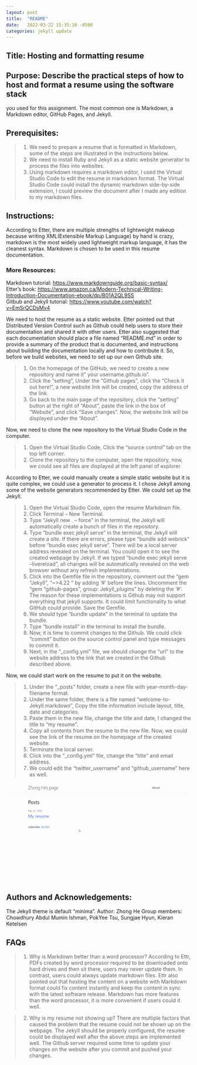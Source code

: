 ```yaml
---
layout: post
title:  "README"
date:   2022-03-22 15:35:10 -0500
categories: jekyll update
---
```

## Title: Hosting and formatting resume

## Purpose: Describe the practical steps of how to host and format a resume using the software stack
you used for this assignment. The most common one is Markdown, a Markdown editor,
GitHub Pages, and Jekyll.

## Prerequisites: 
>1. We need to prepare a resume that is formatted in Markdown, some of the steps are illustrated in the instructions below.  
>2. We need to install Ruby and Jekyll as a static website generator to process the files into websites.  
>3. Using markdown requires a markdown editor, I used the Virtual Studio Code to edit the resume in markdown format. The Virtual Studio Code could install the dynamic markdown side-by-side extension, I could preview the document after I made any edition to my markdown files.

## Instructions:
According to Etter, there are multiple strengths of lightweight makeup because writing XML(Extensible Markup Language) by hand is crazy, markdown is the most widely used lightweight markup language, it has the cleanest syntax. Markdown is chosen to be used in this resume documentation. 

### More Resources:
Markdown tutorial: https://www.markdownguide.org/basic-syntax/  
Etter’s book: https://www.amazon.ca/Modern-Technical-Writing-Introduction-Documentation-ebook/dp/B01A2QL9SS  
Gitbub and Jekyll tutorial: https://www.youtube.com/watch?v=EmSrQCDsMv4

We need to host the resume as a static website. Etter pointed out that Distributed Version Control such as Github could help users to store their documentation and shared it with other users. Etter also suggested that each documentation should place a file named “README.md” in order to provide a summary of the product that is documented, and instructions about building the documentation locally and how to contribute it. So, before we build websites, we need to set up our own Github site.

>1. On the homepage of the GitHub, we need to create a new repository and name it” your username.github.io”.  
>2. Click the “setting”, Under the “Github pages”, click the “Check it out here!”, a new website link will be created, copy the address of the link.  
>3. Go back to the main page of the repository, click the “setting” button at the right of “About”, paste the link in the box of “Website”, and click “Save changes”. Now, the website link will be displayed under the “About”.

Now, we need to clone the new repository to the Virtual Studio Code in the computer. 

>1. Open the Virtual Studio Code, Click the “source control” tab on the top left corner.  
>2. Clone the repository to the computer, open the repository, now, we could see all files are displayed at the left panel of explorer. 

According to Etter, we could manually create a simple static website but it is quite complex, we could use a generator to process it. I chose Jekyll among some of the website generators recommended by Etter. We could set up the Jekyll.

>1. Open the Virtual Studio Code, open the resume Markdown file.
>2. Click Terminal – New Terminal.  
>3. Type “Jekyll new . – force” in the terminal, the Jekyll will automatically create a bunch of files in the repository.  
>4. Type “bundle exec jekyll serve” in the terminal, the Jekyll will create a site. If there are errors, please type “bundle add webrick” before “bundle exec jekyll serve”. There will be a local server address revealed on the terminal. You could open it to see the created webpage by Jekyll. If we typed “bundle exec jekyll serve –livereload”, all changes will be automatically revealed on the web browser without any refresh implementations.  
>5. Click into the Gemfile file in the repository, comment out the “gem “Jekyll”, “~>4.22 “ by adding ‘#’ before the lines. Uncomment the “gem “github-pages”, group: Jekyll_plugins” by deleting the ‘#’. The reason for these implementations is Github may not support everything that jekyll supports. It could limit functionality to what GitHub could provide. Save the Gemfile.  
>6. We should type “bundle update” in the terminal to update the bundle.  
>7. Type “bundle install” in the terminal to install the bundle.  
>8. Now, it is time to commit changes to the Github. We could click “commit” button on the source control panel and type messages to commit it.  
>9. Next, in the “_config.yml” file, we should change the “url” to the website address to the link that we created in the Github described above. 

Now, we could start work on the resume to put it on the website.
>1. Under the “_posts” folder, create a new file with year-month-day-filename format.  
>2. Under the same folder, there is a file named “welcome-to-Jekyll.markdown”, Copy the title information include layout, title, date and categories.
>3. Paste them in the new file, change the title and date, I changed the title to “my resume”.
>4. Copy all contents from the resume to the new file. Now, we could see the link of the resume on the homepage of the created website.  
>5. Terminate the local server.  
>6. Click into the “_config.yml” file, change the “title” and email address.   
>7. We could edit the “twitter_username” and “github_username” here as well. 

![animated resume](/assets/resume_animated.gif)

## Authors and Acknowledgements: 
The Jekyll theme is default “minima”.
Author: Zhong He
Group members: Chowdhury Abdul Mumin Ishman, PokYee Tsu, Sungjae Hyun, Kieran Ketelsen

## FAQs
>1. Why is Markdown better than a word processor?
According to Ettr, PDFs created by word processor required to be downloaded onto hard drives and then sit there, users may never update them. In contrast, users could always update markdown files. Ettr also pointed out that hosting the content on a website with Markdown format could fix content instantly and keep the content in sync with the latest software release. Markdown has more features than the word processor, it is more convenient if users could it well.

>2. Why is my resume not showing up?
There are multiple factors that caused the problem that the resume could not be shown up on the webpage. The Jekyll should be properly configured, the resume could be displayed well after the above steps are implemented well. The Github server required some time to update your changes on the website after you commit and pushed your changes.